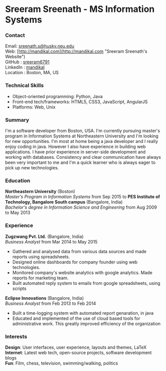 # Sreeram Sreenath - MS Information Systems

### Contact

Email: [sreenath.s@husky.neu.edu](mailto:sreenath.s@husky.neu.edu "Sreeram Sreenath's Email")  
Web: [http://mandikal.com](http://mandikal.com "Sreeram Sreenath's Website")  
GitHub : [sreeram6791](https://github.com/sreeram6791 "Sreeram Sreenath on GitHub")  
LinkedIn : [mandikal](https://www.linkedin.com/in/mandikal "Sreeram Sreenath on LinkedIn")  
Location : Boston, MA, US

### Technical Skills

* Object-oriented programming: Python, Java
* Front-end tech/frameworks: HTML5, CSS3, JavaScript, AngularJS
* Platforms: Web, Unix

### Summary

I'm a software developer from Boston, USA. I'm currently pursuing master's program in Information Systems at Northeastern University and I'm looking for new opportunities. I'm most at home being a java developer and I really enjoy coding in java. However I also have experience in building web applications. I have prior experience in server-side development and working with databases. Consistency and clear communication have always been very important to me and I'm a quick learner who is always eager to pick up new technologies.

### Education

**Northeastern University** (Boston)  
*Master's Program in Information Systems* from Sep 2015 to 
**PES Institute of Technology, Bangalore South campus** (Bangalore, India)  
*Bachelor's degree in Information Science and Engineering* from Aug 2009 to May 2013

### Experience

**Zugzwang Pvt. Ltd.** (Bangalore, India)  
*Business Analyst* from Mar 2014 to May 2015

* Gathered and analysed data from various data sources and made reports using spreadsheets.
* Designed online dashboards for company founder using web technologies.
* Monitored company's website analytics with google analytics. Made reports for marketing team.
* Built automated reply system to emails from google spreadsheets, using scripts

**Eclipse Innovations** (Bangalore, India)  
*Business Analyst* from Feb 2013 to Feb 2014

* Built a time-logging system with automated report genaration, in java
* Educated and implemented of the use of cloud based tools for administrative work. This greatly improved efficiency of the organization


### Interests

**Design**: User interfaces, user experience, layouts and themes, LaTeX  
**Internet**: Latest web tech, open-source projects, software development blogs  
**Fun**: Film, chess, television, swimming/walking, politics  
